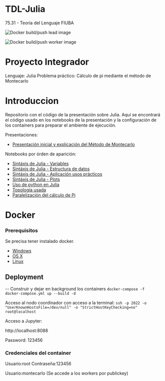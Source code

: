 # TDL-Julia
75.31 - Teoria del Lenguaje FIUBA

![Docker build/push lead image](https://github.com/fmonpelat/TDL-Julia/workflows/Docker%20build/push%20lead%20image/badge.svg?branch=master)

![Docker build/push worker image](https://github.com/fmonpelat/TDL-Julia/workflows/Docker%20build/push%20worker%20image/badge.svg?branch=master)

# Proyecto Integrador
Lenguaje: Julia
Problema práctico: Cálculo de pi mediante el método de Montecarlo

# Introduccion

Repositorio con el código de la presentación sobre Julia. Aquí se encontrará el código usado en los notebooks de la presentación y la configuración de los containers para preparar el ambiente de ejecución.

Presentaciones:

- [Presentación inicial y explicación del Método de Montecarlo](Presentación.pdf)

Notebooks por órden de aparición:

- [Sintáxis de Julia - Variables](workdir/Sintaxis/1_variables.ipynb)
- [Sintáxis de Julia - Estructura de datos](workdir/Sintaxis/2_estructura_de_datos.ipynb)
- [Sintáxis de Julia - Aplicación usos prácticos](workdir/Sintaxis/3_aplicacion_usos_practicos.ipynb)
- [Sintáxis de Julia - Plots](workdir/Sintaxis/4_plots_copados.ipynb)
- [Uso de python en Julia](workdir/uso_de_python_en_julia.ipynb)
- [Topología usada](workdir/procesamiento_distribuido_en_julia.ipynb)
- [Paralelización del cálculo de Pi](workdir/MonteCarlo/Presentacion%20Final.ipynb)


# Docker
### Prerequisitos

Se precisa tener instalado docker.

* [Windows](https://docs.docker.com/windows/started)
* [OS X](https://docs.docker.com/mac/started/)
* [Linux](https://docs.docker.com/linux/started/)

## Deployment
--
Construir y dejar en background los containers
```docker-compose -f docker-compose.yml up --build -d```

Acceso al nodo coordinador con acceso a la terminal:
```ssh -p 2022 -o "UserKnownHostsFile=/dev/null" -o "StrictHostKeyChecking=no" root@localhost```

Acceso a Jupyter:

http://localhost:8088

Password: 123456


### Credenciales del container

Usuario:root Contraseña:123456

Usuario:montecarlo (Se accede a los workers por publickey)
